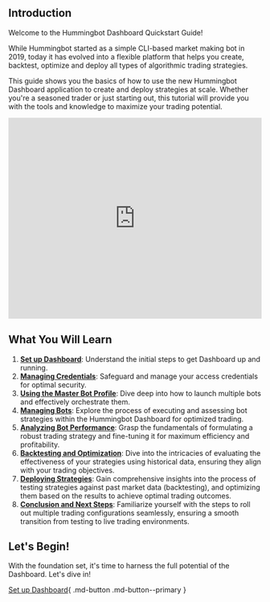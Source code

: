 ## Introduction

Welcome to the Hummingbot Dashboard Quickstart Guide! 

While Hummingbot started as a simple CLI-based market making bot in 2019, today it has evolved into a flexible platform that helps you create, backtest, optimize and deploy all types of algorithmic trading strategies.

This guide shows you the basics of how to use the new Hummingbot Dashboard application to create and deploy strategies at scale. Whether you're a seasoned trader or just starting out, this tutorial will provide you with the tools and knowledge to maximize your trading potential.


<iframe style="width:100%; min-height:400px;" src="https://www.youtube.com/embed/a-kenMqRB00" frameborder="0" allow="accelerometer; autoplay; encrypted-media; gyroscope; picture-in-picture" allowfullscreen></iframe>


## What You Will Learn

1. [**Set up Dashboard**](1-prerequisites.md): Understand the initial steps to get Dashboard up and running.
2. [**Managing Credentials**](2-manage-credentials.md): Safeguard and manage your access credentials for optimal security.
3. [**Using the Master Bot Profile**](3-master-bot-profile.md): Dive deep into how to launch multiple bots and effectively orchestrate them.
4. [**Managing Bots**](4-managing-bots.md): Explore the process of executing and assessing bot strategies within the Hummingbot Dashboard for optimized trading.
5. [**Analyzing Bot Performance**](5-analyzing-bot-performance.md): Grasp the fundamentals of formulating a robust trading strategy and fine-tuning it for maximum efficiency and profitability.
6. [**Backtesting and Optimization**](6-backtesting-and-optimization.md): Dive into the intricacies of evaluating the effectiveness of your strategies using historical data, ensuring they align with your trading objectives.
7. [**Deploying Strategies**](7-deploying-strategies.md): Gain comprehensive insights into the process of testing strategies against past market data (backtesting), and optimizing them based on the results to achieve optimal trading outcomes.
8. [**Conclusion and Next Steps**](8-conclusion-and-next-steps.md): Familiarize yourself with the steps to roll out multiple trading configurations seamlessly, ensuring a smooth transition from testing to live trading environments.

## Let's Begin!

With the foundation set, it's time to harness the full potential of the Dashboard. Let's dive in!

[Set up Dashboard](1-prerequisites.md){ .md-button .md-button--primary }